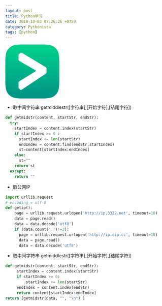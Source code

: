 ```yaml
---
layout: post
title: Python学习
date: 2018-10-03 07:26:26 +0759
category: Pythonista
tags: [python]
---
```


![](/images/pythonista.png)

-  取中间字符串 getmiddlestr([字符串],[开始字符],[结尾字符])

```python
def getmidstr(content, startStr, endStr):
  try:
    startIndex = content.index(startStr)
    if startIndex >= 0 :
      startIndex += len(startStr)
      endIndex = content.find(endStr,startIndex)
      st=content[startIndex:endIndex]
    else:
      st=""
    return st
  except:
    return ""
```



- 取公网IP

```python
import urllib.request
# encoding = utf-8
def getip():
    page = urllib.request.urlopen('http://ip.3322.net', timeout=10)
    data = page.read()
    data = data.decode('utf8')
    if (data.count('.')!=3):
      page = urllib.request.urlopen('http://ip.cip.cc', timeout=10)
      data = page.read()
      data = data.decode('utf8')
```
       

       
- 取中间字符串 getmiddlestr([字符串],[开始字符],[结尾字符])

```python
def getmidstr(content, startStr, endStr):
     startIndex = content.index(startStr)
     if startIndex >= 0:
         startIndex += len(startStr)
     endIndex = content.index(endStr)
     return content[startIndex:endIndex]
return (getmidstr(data, "", "\n") )
```
